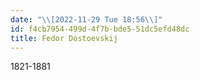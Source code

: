 ```yaml
---
date: "\\[2022-11-29 Tue 18:56\\]"
id: f4cb7954-499d-4f7b-bde5-51dc5efd48dc
title: Fedor Dostoevskij
---
```


1821-1881
